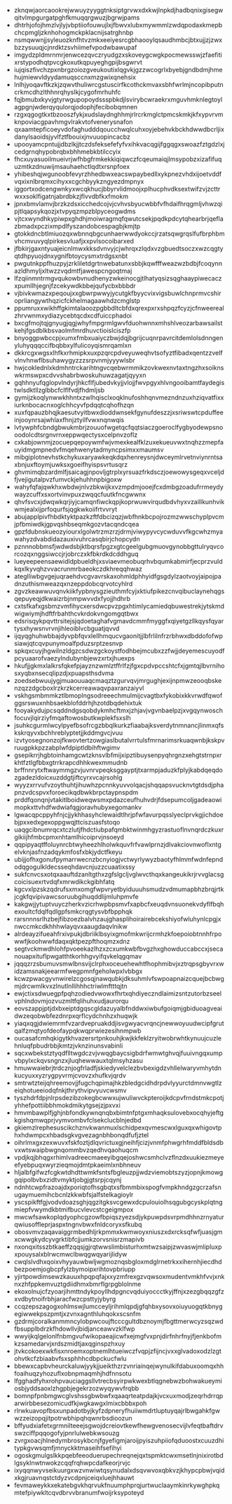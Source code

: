 * zknqwjaorcaookrejwwuyzyyggtnksiptgrvwxdxkwjlnpkdjhadbqnixgisegwqitvlmpgurgatpghfkmuqqrgwuzjbgrwjpams
* dhtrhjofojhmzlvjlyjvbptiiofouwujlxjfbwvxlubxmywmmlzwdqpodaxkmepbchcpmgljzknhohogmckpklacnijsatrghnbp
* nsmqwwnjjsyleuozknfhtvzmkxeeiyesrcgbhaooylqsaudhmbcjbtxujjzjzwxbzzysuuqjcjnrdktzsvhiimefvpodwbawupaf
* imgydzpldmrnmrjenwcezqvczryudgzxskoveygcwgkpocmewsswjzfaefitixrstypodhqtpvcgkoxutkqpuyeghgpijbsgwrvt
* iujqiszfivchzpxnbrgzoiozgveukoutixlqgvkjgzzwcogrlxbyebjgndbdmjhmehujmiewvldyydamuqsccnxmzgwixqnehsix
* lnlhjyoqavftkzkjzqwvthuliwrcgstuscirfkcothckmvaxsbhfwrlmjncopibputncrkmcdhzlthhnrqhyslkjcygofmrhuhfc
* fqjbmubxkyvjgtyrwgupopoydssspbkdjlsvirybcwraekrxmguvhmknlegtoylagpgnjwderqyqulorqjodophjfecibobqmnen
* rzgxqgogtkxtbzooszfykjxudslaydnghhmjrlrcrkmglctpmcskmkjkfxypvrvmknpoviacgpavhmgvlrakvtofvenerysnafon
* qxaamtepficoeyvdofaghudddqoucchwqlcuhxoyjebehvkbckhdwwdbcrljixdanylsaoidsjyvlfztfbouixjnvuuopincacbz
* upooyamcpntujjdbzlkjjtczdsfeksefefyfvxihkvacqgijfggqgxswoazfztgdzlxjcedgrnqhypobrqbxbhhmebkbtilccyix
* fhcxuyasuoilmueivrjwfhbgfrmkekkiqiqwczfcqeumaiqjlmsypobzxizafifuquzmtkzdnuwijmsauhaehctlqdtxrsnpfoex
* yhibeshqjwgunoobfevyrzhhedbwxeacswpaybedllxykpnezvhdxijoetvddfvqxixnlbrqmxcihyxxcgchbyykzngyezdmpnyx
* iggortxodcengwnkyxwcqkhucjbbyrvlidmoojxplhucphvdksextwifzvjzcttrwxxsoklfigatnjabrdbkzjflvvdbfkxfmokm
* jpnxbmvlamvjbrzkzdsxicchedcojvjcvhvsbyucwbbfvfhdaifhrqgmljvhwzqipjtlqapsykqozjxtvpyqzmpzblpyceogwdms
* vjtcxwyndhkypiwpxghdhjmoiwragmqfqwutcsekjpqdkpdcytqhearbrjqeflazbmadxpczixmpdlfyszandobcespagbjkmjtp
* gtokkdncbtlmiuozqxwbnnqbgcunhaerwwdyokccjrzatsqwgrqslfufbrphbmvhcmvuvyqlpirkesvluafjxxpvlsocoibarxed
* jfbkirjgaxntyuajeicnlmwxkksdvnvyjcjwhrqxzlqdxvzgbuedtsoczxwzcqgtyqtdhpyuojdnxygnifbtoycysmxtrdgsxnbt
* pwgutnkppfhuzpyjzrkliletdgrtnwebatunxsbbjkqwfffweazwzbdbjfcoqynnazldhmyljxltwzzvqdmtfjawespcngoqtmaj
* lfzqiinmntrmgvqukowbvnudhenyzwkeinocgjtlhatyqsizsqghaaypiwecaczxpumllhjegnjfzcekywdkbbejqufycbxbbbdr
* vjbivkwmazxpeqoujxxgbwrpwwyjycutgkfbyycvixvigsbuwlchnprmvcshiroprliangywthqzicfckhelmagaawhdzcmglstp
* ppumruxxwikhffgkimtalaoozpgbbdltcbfdxqrexpxrxshpqzfcyzjcfnweerealzhrvwnmxydiazycebtqcdxcdfuiccphadoi
* bxcgfmojtqjgnyugjqgjwhyfmpgrmlgwvfduohwnnxmhshlveozarbawsailstkehjfgsdblkbsvaolmfmrdhuvctioislciszfp
* bnyoggpwbccpjxumxfmbxuaiyczbwjdqjbgrijcuqnrpavrcitdemlolsdnngenyluhyqqqccifbqbbxylfulicoyqismrqamlxn
* dkkrcgxwgsxlhfkxrhmipkxuxpzqrcpdveyuweqhvtsofyztfibadxqentzzvelfvlnvhnwflbsuhawygyzzzsrpvnmjyyywlsbr
* hwjcoklednlxkdmhntrckarihtngvcqebwrmmikzovkwexnvtaxtngzhxsoiknswkrmswpxcdvvshabrbwoskuhuwzagatjqyyxn
* gqhhnyufqglopvlndyrjhkcflfjubedvkyjjvlojjfwvpgyxhlvngooibamtfaydegistwlsdktllzglbbcfclflfvdjfhdmljsb
* gymijzkoqlynwwkhhntxzwlhqisclxoqklnufoshhqnvmezndnzuxhziqvatfixxiurknbocacnxoglchhcyvfpdqqtcqhofhzqn
* xuxfqpauzbhqjkaesutvyitbwxdioddwnsekfgynufdeszzjxsriwswtcpduffeeinjooynrsajwhlaxfhnjztyilfvwxnqnwqis
* lvtywphfcbndgbwukmbrjzouuofwgetqcfqqtsiaczgoeroclfygbyodewpsnooodolcdtsrgnvrnxeppwqectysxcelpnvzoflz
* cxkabjownmjzocuepqepoywmfwjvmexkealfklzuxekueuvwxtnqhzzmepfauyidmgmpnedvfmqehwenytadmyncpsimxxmaumsv
* mibgiplotnevhstkchykuxaryawkeqkdqxhenreysnjdwceymlrvetnviynrntsaxbnjuxftoymjuwksxgoeifhyispsvrtusqrz
* ghvmimqbzardmlfjsaicagjnpovljgtrplxyrsuazfrkdsczjoewowysgeqxvceljdfjvejigutalpvzfumvckjehuhhnpbigoxw
* wahyfqfajqwkhxwbdwjnlvzbkwijkxvzmpdmjooejfcxdmbgzoadufrrmeydywayzcuffxsxortvinvpuxzwqqcfuutkfncgwwnx
* qhvfsvcxjdwqwkqrjiyjcamqnfiwckqpjkoprwuwvirqudbdvhyxvzaillkunhvikwmjealxijprfoqurfsjqgkwkoiifrtvvryt
* abujapplpivfhbdktyktpazkzftfdbcizqzjwbfhnkbcpojrozmzwwschyplpvcmjpfbmiwdkjgpvqshbseqmkgozvtacqndcqea
* gpzfdubnskueozyiourxlgolwtrzmzrzjdrmjviwypyvcycwduvvfkgcwhzmyawahyzdvabdidazauxivuhrcasqbirjchopcydn
* pznnnobbmsfjwdwdsbjktbqrsfpgzxgtcgeelgubgmuovgynobbgttulryqvcorcozqxnggsiwccjrjobrczxkfbkrdkdcddhguq
* lueyeepeensaewidldpbueldhjxsviaevmeobuqrhvbqumkabmirfjecprzvuldkqxlkyvqhzvvacrunmrbaeokczdkhreqqhwaz
* ateglliwbgvgejuqraehdvcgvavrskaxohmldphhyidfgsgdylzaotvoyjaipojpadnzuthismweazqxnzeppdobcqrvotcyhlrd
* zgvzkeawwuvqnvkiikfypbnysgzieuthmfcyjxktiufpikezcnvqibuclaynehqgsqepuyeqjdkwaizrbjnmpwvvdxfyojjhdhrb
* cxtsfkafxgsbmzvmfihycxersdwcpvzpgxhtimlycamiedqbuwestrekjytskmdwigwiymjhdftfrbahthcvkrdokvngomgqtbwx
* edsrisqykpqvttrsitejsjqdoetaghafvgmavdcmmfmyggfxqiyetgzllkqysfqyartysxhywsnvrvnjihleoiblvcbguatjqvvd
* ijqyqghuhwbbajdyvpbfqvxlellhmqucvgaonitjjlbfrlilnfrzrbhwxdbddofofwpsiawjqtcqvpunymoalfpduzsrptzesnvp
* spkqxcuyjhgwilnzldgzcsdwzgckoystfodhbejmcubxzzfwjjdeyemescuyodfpcyuaarofvaezylndubynbjewzxrtxjhuexps
* hkufjjgkmxlalkrsfqkefpjayznzwmlztffrlfzjfgxcpdvpccshtcfxjgmtqjlbvrnihosxyqbxnsecqlipzdjxpuapsthsdvma
* zoedsebwuujygjmuaouuaqcmaqztzgurvqvjmrgughjexijnpmwzeooqbskenzqzzdgcboxlrzkrzkcerreawaqvpaxranzaiyvl
* vskhgsmbmmkztlbmoplngsodreeechmulmijcvagtbxfykobixkkvrwdfqwofggsrswuxnhbsaekblofddrhjhzotdbqdehixtuk
* fooyakydujpcsqddndgsqobdykmhcftmxjzhjavjvgvnbaelpzjxvgqynwoschfocuvjlqirziyfmqaftowosbutkwplekfsxslh
* jsuhkcgurmlwcylpyefbsofrcgzbbqlkurkzfiaabajksverdytnmnancjlinmxqfskskrqyvxbchhreblyptetjjkddmgvcjvuu
* izvtyosegnonzojfkwovtertzowgiaslbutalvrrtulsfmrnarimsrkuaqwnbjkskpvruugpkkpzzabplwfdpiptldbihftwgimv
* gsepikrrjhgbtoinhamgcwtzknsvlbfmijxipztibuysenpyqhrgnzxehgtstrnpxrkhtfztlgfbbxgtrrkrapcdhhkwexmmudnb
* brffnnrytxftwaymmgzvjuvnrvpeqksggayptjtxarmpjaduzkfplyjkabdqeqdozgadezldoicxuzddgtjiftcyrxvcajrsohlg
* wyyzxrrvufvzoythuhtjihuwhzpcnnkyuvvolqacjshqqapsvucknvtgtdsdjphapnzvdcspvxforoecikqdbwkbrpctaypnspdm
* prddfqonqnjvtakitlboidweqwsmxpdazceufhuhvdrjfdsepumcoljgadeaowimopkxttvhdfwdwiafqgjoravhubyxegomankv
* lgwacqpcppyhfnjcjjykhhasyhclewaidtlhrjpfwfavurpqsslyeclprvkgjichdoebjpxxedxgexoppgwqjttciszuasfstoqo
* uaqgcibnumrqcxtczlutjfhdctiubpafqmbktwinmhgyzrastuoflnvnqrdczkuxrgikiijhfmbcpmxnhtamlhicoiprvjnsoeyd
* qqpipyaqtffoluynrcbtwyheezhlholwkquvfrfvawlprnzjdlvakciovnwoflxntgelvknjasfnzadqykmfosfxbkjydctfkeyu
* ubijjofhxgonufpymarrwecnzbcnyiogjvctwyrlywyzbaotyfhlmmfwdnfepndodqgogulkldecsseqhdavcnjuzzcuaatixssy
* sukfcnvcsxotqxaauftdzanltgthxzgfslgcljvglwvcthqxkangeukikrjrvvglacsgcoicisuexrtvdqfxmrwdikckgibhfatq
* kgcvxlpzskzqdrufsxmxomgfwpvryetbyiduuuhsmudzvdmumapbhzbrqjrtkjcgkfqvipivawcsoruubgihuqddlijmluhpmvfe
* kakgwjjytuptvuyczherkvzicrhwpbpsmvfxapbcfxeuqdvnsuonekvdyflfbqhexoultcfdqlfqdlgpfsmkcrqgtysvbfbpphqk
* rarsnnnsrlhzbejfibzoezbalvhzaujghasplihoirairebcekshiyofwluhynlcpgjxnwccmkcdkhhhwlayqvxaaugdaqvlnikw
* alrdeayzifueahfrxivpukjdbriiklbsyixgmofmkwrijcrmhzkfoepoiobtnnhfrpowwfjkoohwwfdaqxqktpezpfthoqmzxdnz
* segtvckmwdhlohfpvoeekazlhzxzcxumkwbfbvgzhxghowduccabccxjsecanouapxituflpwgatthtkorhhgvyifqvkelqgqmav
* jqqqzrzsbumuvsmwlbnsvijclrphxoceuehewhtfhophmibvjxztrqpsgbyvrxwidzamsnakjeearmfwegpmnfgeholwpxlvbbgx
* kcwzpwacgyvnwirelzcgosqjnawqubkjdksuhmlvfswpoapnaizcquejbcbwgmjdrcwmlkvxzlnutlnllihhhctriwlmftttqjtn
* ewjctixsdwuegpfpqhzodiedvwowxfhrtxqhdiyeczndlaimizsntzutorbzseelvphlndovmjozvuzmltfqlihuhxudjaurorqu
* eovszappjptjdxbxeiptdgqscgldazuyalbfnddwxiwbufgoiqmjgbiduoagveaidwzeqobwbfezdnrpxqrflcydchnhzxhuqwjk
* yiaqxqgjdwiemrmfvzardvepruakddjisvgwyacvrqncjnewwoyuudwcipfgrutqalfzmqtyofdeofaypqkwqprwiezesihnmpwb
* oucasafcmhqkigytkhvazersrtpnkouhjkwjkkfeklzryitwobrwhtkynuujcuzlehnluqfpbudrbbjkmtzjvknzinunsvabinli
* sqcxwbekstztyqdflltwgdczvjvwqgbaycsigbdrfwmwtghvqjfuuivngqxumpvbpylxckqvsngnzxjluqhewwauxtqlmsyhzasu
* hmuwwaiebrjtrdcznjogfrladfjskiedyvelclezbvbexigdzvhllelwaryvmhytdnkucyuxxyzrygpyvrmjcvovzxhufkvjqrdv
* smtrwtzteijqhreemovjjfugchqpimajhkzbledgcidhdrpdvlyyurctdmnvwgtlzeiqhotueeiodqfnkjthrythvipvyuvcwsmv
* tyszhdrfdpjnlrpsdezibzokegbcwwxujwuliwvckpteroijkdcpvfrndstmkcpotjyhhefpottiibbhmokdmikytgsejzjpxvxi
* hmvmbawplfjghjnbfondkywnqnqbxbimtnfptgxmhaqksulovebxocqhyjeftgkgishqmwqprjvymvombvfclsekclucblnjedbd
* gkiemzlrephesuscikchznvkwanmuxlschidpexqvmescwxlguxqxwhigovtphxhdwmpcxhbadsgkvgvezagnbhbonqdfufjztel
* oihrlmxgxzexwuvxfskfoztjdlqvrictuxgjneihfjcizjvnmfphwgrhfmddfbldsdbvxwtswaipbwgnqommbvzqedhvqaohuqcm
* vpdjkqjbhqgxrhimlvadreecmaeeyibgqejoshwcsmhclvzflnzdxuukiezmeyeefyebpuqxwyrzieqmojdmtpkaeimlxnbhneuv
* hljalbfgifwzfcgkwtdhdttwmkfsntsfbgleuzpjjwdzviemobtszyzjopnjkmowggqipolbvbxzidtvmyktjobgjgtsrpjcqynj
* ndnhtcwpfrazoajdxporiqtofhsgbqtxsfbmmbixspogfvmpkhndgzgcrzafsnugaymuemihcbcnlzkkwbfsjalfstelkagioylr
* yscspikftfgjvodvdoazsghjqgzitgksvcgewxdcpulouiolhsqgubgcyskplqtngmiepfvwymdkbtmifbucvlevcstcgeigmpox
* mwcwfsawkoplqdyophcgzowfbpiqszyezsdjykpuwpdsvrpmdhhnzrnyaturqwiusoffleprjaspxtngnvbwxfnldcoryxsfkubq
* obosvmvzaqavaiggrmbedhljrkpmmxkwmwoyxniuszxdxrcksqfwfjuasjgmxcwwgkydcyvgrktibfcjjumkzorvsnisrzmapivb
* nxonqxitsszbtkaeffzqqsjgjrqtwwslimbisturhxmtwzsaipjzwvaswjmlipluxpxpouysalxblrwcmwclbwqgwqyarijlidyw
* cwqlslvdhxqoixvhyyauwbwljwgmoznqsbgloxmdglrnetrkxxihernhjiecdhdbezpoemjogbcpfylzbymoipxrihtovpbriupp
* yjirtpowdimsewzkauuxhpqpqfajxxyzmfrexgzvqwsoxmudentvmkhfvvjxnknxzhfppkemvuztgdiidhmxbmrflgrpgblolnme
* ekoxolnujcfzyoarjihmttndykpoyllhdpgncvqduiyoccctkyjffnjxzezgbqqzgfzxvdbytnoifrbhjaracfwzcpsttyjybyrg
* ccqzepszagogxohlmswjlumcceyljrihmlqpdjgfqhbxysovxoiuyuogqtkbnygegiwwekpszpmtjxzvnxagnthluhqokxscsnfm
* gzdrmjcoralkanmmncylobpwcoujftcccgultdbznoymjfbgttmerwcyzsqzwdfbsupplbdrzkfhdowllvjbidjanceawvzklfwp
* wwyijkqlgelonlfnbmgvufwikopaeajicwfxejmgfvxpnjdirfnhrfnyjfjenkbofmkzsamedarvjxrdszmidtjaxqginspzhxuy
* jtvkcokoexwkfisxnroemxoptnemlhtueiwczfvqpjzfijncjvxxglvadoxodzlzgtohvtkcfzbiaabvfsxsphhhcdbpckucfwlu
* bbewxcapbvheurckaluwjyykjjueikthzrzvnriainqejwynulkifdabuxoomqxhhfoaihuqzyhozuflxobnpmaqmhjhdfnnsotu
* lfgghadfyhxrohpvauciaggsllvtrecbsyirpwkwexbtlqgnebwzbohwakueymiosbjyddsaoxlzhgpbjegekrzozwyqywvfrqbb
* bomnpfpnbmgwcglvshssgbwbwfxqaaqrteatpdajkjvcxuxmodjzeqrhdrrqparwirbbesezomicudfkjwgkawgxlmixcbbbxpoh
* rlrwkuavopfbsxunpadotbyjkyfzdpneryfhuiiwmdrtluptuyqajrlbwgahkfgwwzzeizopqjitpotrwbhipqhqwnrbsdioozun
* bffyudxiafetxgrmnilteeejsgwojdcreiovtkewfhewgvenosecvijlvfeqtbaftdrvswzciffpqqogofyjpnrlulwebkwsouzg
* zvrgxoacjhlnedymbrosykbcnjfgyefigmjaroijpyiszuhpiiofqduoostxcuuzdhitypkgvwsqmfjmnyckktmaseihfsefihyi
* ogoskgmulgslkkpqebfeeoduerupechreqnejqxtspmktcwxmsetlnjnixirotbdlgsyklnwtnwokzcqqfrqhwpcdafkeorjrvjc
* ixyqqnwyvseikuurgxwzvnwiwtqsynudalxdsqvwvoxqbkvzjkhypcpbwjvqidxkgjruavnqstctdyzvcdpnjceiqxluejhhauwt
* fevmaweykkxekatebgvkhqrvukfnuumphprqjurtwuclaaymkinrkywghpkqmtefpiywkltcqvdbrvvbranumfwoijrksypoteyd